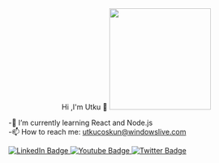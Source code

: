 

<div id="header" align="center">
   Hi ,I'm Utku 👋
<img src="https://media.giphy.com/media/1C8bHHJturSx2/giphy.gif" width="200"/>
</div>


-🌱 I’m currently learning React and Node.js
<br/>
-📫 How to reach me: utkucoskun@windowslive.com

<div id="badges">
  <a href="your-linkedin-URL">
    <img src="https://img.shields.io/badge/LinkedIn-blue?style=for-the-badge&logo=linkedin&logoColor=white" alt="LinkedIn Badge"/>
  </a>
  <a href="your-youtube-URL">
    <img src="https://img.shields.io/badge/YouTube-red?style=for-the-badge&logo=youtube&logoColor=white" alt="Youtube Badge"/>
  </a>
  <a href="your-twitter-URL">
    <img src="https://img.shields.io/badge/Twitter-blue?style=for-the-badge&logo=twitter&logoColor=white" alt="Twitter Badge"/>
  </a>
</div>

<div>
  <img src="https://komarev.com/ghpvc/?username=utkucoskunn&style=flat-square&color=blue" alt=""/>
  <div/>
  
  

